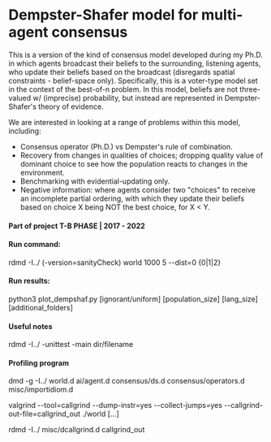# Dempster-Shafer model for multi-agent consensus

This is a version of the kind of consensus model developed during my Ph.D. in which agents broadcast their beliefs to the surrounding, listening agents, who update their beliefs based on the broadcast (disregards spatial constraints - belief-space only). Specifically, this is a voter-type model set in the context of the best-of-n problem. In this model, beliefs are not three-valued w/ (imprecise) probability, but instead are represented in Dempster-Shafer's theory of evidence.

We are interested in looking at a range of problems within this model, including:

- Consensus operator (Ph.D.) vs Dempster's rule of combination.
- Recovery from changes in qualities of choices; dropping quality value of dominant choice to see how the population reacts to changes in the environment.
- Benchmarking with evidential-updating only.
- Negative information: where agents consider two "choices" to receive an incomplete partial ordering, with which they update their beliefs based on choice X being NOT the best choice, for X < Y.

#### Part of project T-B PHASE | 2017 - 2022

#### Run command:

rdmd -I../ (-version=sanityCheck) world 1000 5 --dist=0 {0|1|2}

#### Run results:

python3 plot_dempshaf.py [ignorant/uniform] [population_size] [lang_size] [additional_folders]

#### Useful notes

rdmd -I../ -unittest -main dir/filename

#### Profiling program

dmd -g -I../ world.d ai/agent.d consensus/ds.d consensus/operators.d misc/importidiom.d

valgrind --tool=callgrind --dump-instr=yes --collect-jumps=yes --callgrind-out-file=callgrind_out ./world [...]

rdmd -I../ misc/dcallgrind.d callgrind_out
